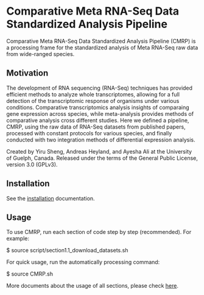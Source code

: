 # Comparative Meta RNA-Seq Data Standardized Analysis Pipeline
Comparative Meta RNA-Seq Data Standardized Analysis Pipeline (CMRP) is a processing frame for the standardized analysis of Meta RNA-Seq raw data from wide-ranged species.

## Motivation
The development of RNA sequencing (RNA-Seq) techniques has provided efficient methods to analyze whole transcriptomes, allowing for a full detection of the transcriptomic response of organisms under various conditions. Comparative transcriptomics analysis insights of comparaing gene expression across species, while meta-analysis provides methods of comparative analysis cross different studies. Here we defined a pipeline, CMRP, using the raw data of RNA-Seq datasets from published papers, processed with constant protocols for various species, and finally conducted with two integration methods of differential expression analysis.  

Created by Yiru Sheng, Andreas Heyland, and Ayesha Ali at the University of Guelph, Canada. Released under the terms of the General Public License, version 3.0 (GPLv3).

## Installation
See the [installation](https://github.com/rubysheng/CMRP/blob/bombina/doc/Install.md) documentation.

## Usage
To use CMRP, run each section of code step by step (recommended). For example:

  $ source script/section1.1_download_datasets.sh

For quick usage, run the automatically processing command:

  $ source CMRP.sh

More documents about the usage of all sections, please check [here](https://github.com/rubysheng/CMRP/blob/bombina/doc/Usage.md).
